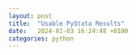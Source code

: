 ```yaml
---
layout: post
title:  "Usable PyStata Results"
date:   2024-02-03 16:24:48 +0100
categories: python
---
```

